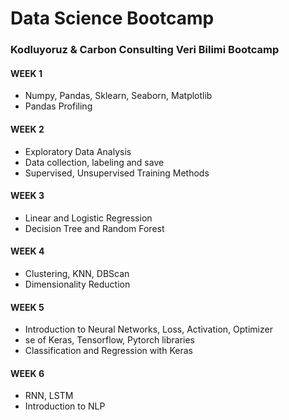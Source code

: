 # Data Science Bootcamp
### Kodluyoruz &amp; Carbon Consulting Veri Bilimi Bootcamp

#### WEEK 1

- Numpy, Pandas, Sklearn, Seaborn, Matplotlib
- Pandas Profiling


#### WEEK 2

- Exploratory Data Analysis
- Data collection, labeling and save
- Supervised, Unsupervised Training Methods

#### WEEK 3 

- Linear and Logistic Regression
- Decision Tree and Random Forest

#### WEEK 4

- Clustering, KNN, DBScan
- Dimensionality Reduction

#### WEEK 5

- Introduction to Neural Networks, Loss, Activation, Optimizer
- se of Keras, Tensorflow, Pytorch libraries
- Classification and Regression with Keras

#### WEEK 6

- RNN, LSTM
- Introduction to NLP
